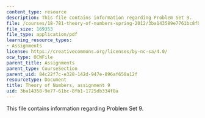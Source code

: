 ```yaml
---
content_type: resource
description: This file contains information regarding Problem Set 9.
file: /courses/18-781-theory-of-numbers-spring-2012/3ba143589e7761bc8fb11725db334f8a_MIT18_781S12_pset9.pdf
file_size: 169353
file_type: application/pdf
learning_resource_types:
- Assignments
license: https://creativecommons.org/licenses/by-nc-sa/4.0/
ocw_type: OCWFile
parent_title: Assignments
parent_type: CourseSection
parent_uid: 84c22f7c-e328-142d-947e-896af650a12f
resourcetype: Document
title: Theory of Numbers, assignment 9
uid: 3ba14358-9e77-61bc-8fb1-1725db334f8a
---
```

This file contains information regarding Problem Set 9.